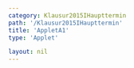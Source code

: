 ```yaml
---
category: Klausur2015IHaupttermin
path: '/Klausur2015IHaupttermin'
title: 'AppletA1'
type: 'Applet'

layout: nil
---
```

<link type="text/css" href="https://cdnjs.cloudflare.com/ajax/libs/jsxgraph/0.99.6/jsxgraph.css"><link rel="stylesheet" type="text/css" href="//cdnjs.cloudflare.com/ajax/libs/jsxgraph/0.99.7/jsxgraph.css" />
<div id="05066aa6-c9fb-4e0e-bddf-02a6e456646e" class="jxgbox" style="width:500px; height:500px">
<script type="text/javascript">
    (function() {
	var board = JXG.JSXGraph.initBoard('05066aa6-c9fb-4e0e-bddf-02a6e456646e', {
                boundingbox: [-5, 15, 15, -5],
                axis: false
                
            });
              
var M = board.create('point', [0,4], {visible:true, fixed:true, name:'M'});
var A = board.create('point', [0,0], {visible:true, fixed:true, name:'A'});
var C = board.create('point', [2,4], {visible:true, fixed:true, name:'C'});
var D = board.create('point', [0,2], {visible:true, fixed:true, name:'D'});

var MCc = board.create('arc', [M,D,C]);

var MC = board.create('line', [M,C], {visible:false});

var B = board.create('glider', [5,4,MC], {visible:true, name:'B', color:'orange'});

var MB = board.create('line', [M,B], {visible:true, straightFirst:false, straightLast:false});
var MA = board.create('line', [M,A], {visible:true, straightFirst:false, straightLast:false});
var AB = board.create('line', [A,B], {visible:true, straightFirst:false, straightLast:false});

var phi = board.create('angle', [B,A,M], {name:'phi', radius:1.5});

board.create('text', [4,6,'phi ='], {fixed:true});
board.create('text', [4,6,'V(phi) ='], {fixed:true});

board.create('text', [6,6,function(){return Math.round(phi.Value()*180/Math.PI)}, {fixed:true}]);

board.create('text', [6,5,function(){return Math.round(16/3*Math.PI*(4*Math.tan(phi.Value()*180/Math.PI)*Math.tan(phi.Value()*180/Math.PI)-1)}, {fixed:true}]);
board.create('text', [0,7,'M I 2015 HT A 1'], {fontsize: 18, fixed:true});
})()
  </script>
  </div>
